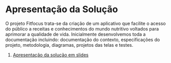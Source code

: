 # Apresentação da Solução

O projeto Fitfocus trata-se da criação de um aplicativo que facilite o acesso do público a receitas e conhecimentos do mundo nutritivo voltados para aprimorar a qualidade de vida.
Inicialmente desenvolvemos toda a documentação incluindo: documentação do contexto, especificações do projeto, metodologia, diagramas, projetos das telas e testes.

<ol>
<li><a href="https://github.com/ICEI-PUC-Minas-PMV-ADS/pmv-ads-2024-1-e3-proj-mov-t6-pmv-ads-2024-1-e3-proj-fitfocus/blob/b57454ee0ad11e4b233b4a3a5c936043a9554446/presentation/Grupo%2004%20-%20FitFocus.pdf">Apresentação da solução em slides</a></li>
</ol>
